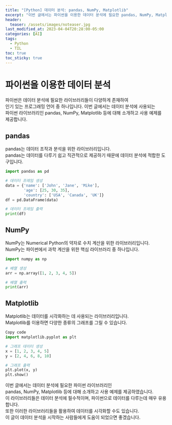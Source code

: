 ```yaml
---
title: "[Python] 데이터 분석: pandas, NumPy, Matplotlib"
excerpt: "이번 글에서는 파이썬을 이용한 데이터 분석에 필요한 pandas, NumPy, Matplotlib 라이브러리들에 대해 소개하고, 간단한 사용 예제를 제공합니다."
header:
  teaser: /assets/images/noteaser.jpg
last_modified_at: 2023-04-04T20:28:00-05:00
categories: [AI]
tags:
  - Python
  - TIL
toc: true
toc_sticky: true
---
```


# 파이썬을 이용한 데이터 분석

파이썬은 데이터 분석에 필요한 라이브러리들이 다양하게 존재하여     
인기 있는 프로그래밍 언어 중 하나입니다. 이번 글에서는 데이터 분석에 사용되는    
파이썬 라이브러리인 pandas, NumPy, Matplotlib 등에 대해 소개하고 사용 예제를 제공합니다.    

## pandas

pandas는 데이터 조작과 분석을 위한 라이브러리입니다.   
pandas는 데이터를 다루기 쉽고 직관적으로 제공하기 때문에 데이터 분석에 적합한 도구입니다.   
   

```python
import pandas as pd

# 데이터 프레임 생성
data = {'name': ['John', 'Jane', 'Mike'],
        'age': [25, 30, 35],
        'country': ['USA', 'Canada', 'UK']}
df = pd.DataFrame(data)

# 데이터 프레임 출력
print(df)
```
    
## NumPy
NumPy는 Numerical Python의 약자로 수치 계산을 위한 라이브러리입니다.    
NumPy는 파이썬에서 과학 계산을 위한 핵심 라이브러리 중 하나입니다.    

```python
import numpy as np

# 배열 생성
arr = np.array([1, 2, 3, 4, 5])

# 배열 출력
print(arr)
```

## Matplotlib
Matplotlib는 데이터를 시각화하는 데 사용되는 라이브러리입니다.   
Matplotlib를 이용하면 다양한 종류의 그래프를 그릴 수 있습니다.   
   
```python
Copy code
import matplotlib.pyplot as plt

# 그래프 데이터 생성
x = [1, 2, 3, 4, 5]
y = [2, 4, 6, 8, 10]

# 그래프 출력
plt.plot(x, y)
plt.show()
```

이번 글에서는 데이터 분석에 필요한 파이썬 라이브러리인    
pandas, NumPy, Matplotlib 등에 대해 소개하고 사용 예제를 제공하였습니다.    
이 라이브러리들은 데이터 분석에 필수적이며, 파이썬으로 데이터를 다루는데 매우 유용합니다.    
또한 이러한 라이브러리들을 활용하여 데이터를 시각화할 수도 있습니다.    
이 글이 데이터 분석을 시작하는 사람들에게 도움이 되었으면 좋겠습니다.   
